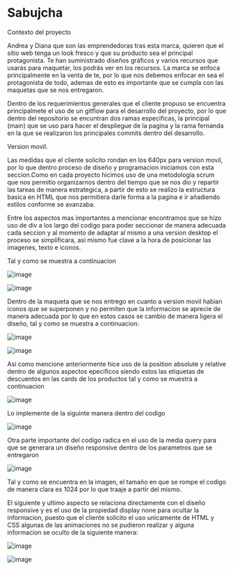 # Sabujcha
Contexto del proyecto

Andrea y Diana que son las emprendedoras tras esta marca, quieren que el sitio web tenga un look fresco y que su producto sea el principal protagonista.
Te han suministrado diseños gráficos y varios recursos que usarás para maquetar, los podrás ver en los recursos.
La marca se enfoca principalmente en la venta de te, por lo que nos debemos enfocar en sea el protagonista de todo, ademas de esto es importante que se cumpla con
las maquetas que se nos entregaron.

Dentro de los requerimientos generales que el cliente propuso se encuentra principalmete el uso de un gitflow para el desarrollo del proyecto, por lo que dentro del repositorio se encuntran dos ramas especificas, la principal (main) que se uso para hacer el despliegue de la pagina y la rama fernanda en la que se realizaron los principales commits dentro del desarrollo.

Version movil. 

Las medidas que el cliente solicito rondan en los 640px para version movil, por lo que dentro proceso de diseño y programacion iniciamos con esta seccion.Como en cada 
proyecto hicimos uso de una metodologia scrum que nos permitio organizarnos dentro del tiempo que se nos dio y repartir las tareas de manera estrategica, a partir de esto
se realizo la estructura basica en HTML que nos permitiera darle forma a la pagina e ir añadiendo estilos conforme se avanzaba.

Entre los aspectos mas importantes a mencionar encontramos que se hizo uso de div a los largo del codigo para poder seccionar de manera adecuada cada seccion y al momento
de adaptar al mismo a una version desktop el proceso se simplificara, asi mismo fue clave a la hora de posicionar las imagenes, texto e iconos.

Tal y como se muestra a continuacion

![image](https://user-images.githubusercontent.com/114700033/197567314-1365a486-c27a-4c42-aa14-0b5056393dd3.png)

![image](https://user-images.githubusercontent.com/114700033/197567588-e1f05838-a1ff-4e0f-8b66-34ac475ada41.png)

Dentro de la maqueta que se nos entrego en cuanto a version movil habian iconos que se superponen y no permiten que la informacion se aprecie de manera adecuada por lo
que en estos casos se cambio de manera ligera el diseño, tal y como se muestra a continuacion:

![image](https://user-images.githubusercontent.com/114700033/197577601-5ca20952-56a8-4573-a2e7-5e822f9f9e19.png)

![image](https://user-images.githubusercontent.com/114700033/197577664-f7aef337-f8d2-4d77-ac8b-537a9a034cad.png)

Asi como mencione anteriormente hice uso de la position absolute y relative dentro de algunos aspectos epecificos siendo estos las etiquetas de descuentos en las cards de los productos tal y como se muestra a continuacion

![image](https://user-images.githubusercontent.com/114700033/197651771-12fb1701-7ebc-426e-893b-251141afdc45.png)

Lo implemente de la siguinte manera dentro del codigo

![image](https://user-images.githubusercontent.com/114700033/197651830-7d225ead-9ee2-4530-91e7-56972bf75335.png)

Otra parte importante del codigo radica en el uso de la media query para que se generara un diseño responsive dentro de los parametros que se entregaron

![image](https://user-images.githubusercontent.com/114700033/197653480-e6ea8308-abe8-4d56-bb73-f05d6993cfc9.png)

Tal y como se encuentra en la imagen, el tamaño en que se rompe el codigo de manera clara es 1024 por lo que traaje a partir del mismo.

El siguiente y ultimo aspecto se relaciona directamente con el diseño responsive y es el uso de la propiedad display none para ocultar la informacion, puesto que el cliente solicito el uso unicamente de HTML y CSS algunas de las animaciones no se pudieron realizar y alguna informacion se oculto de la siguiente manera:

![image](https://user-images.githubusercontent.com/114700033/197655068-dfb80299-e266-4faa-99a8-92fadf4ccc4e.png)

![image](https://user-images.githubusercontent.com/114700033/197655109-db4810aa-503e-4886-936c-7233ed50fa58.png)



